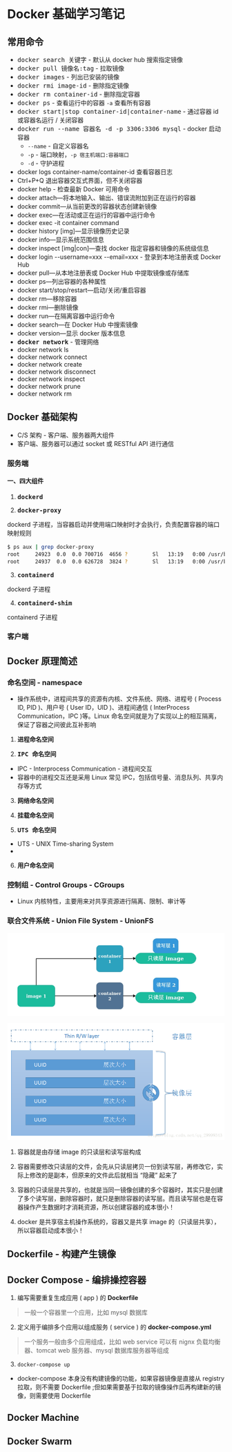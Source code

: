 # Docker 基础学习笔记

## 常用命令

* <kbd>docker search 关键字</kbd> - 默认从 docker hub 搜索指定镜像
* <kbd>docker pull 镜像名:tag</kbd> - 拉取镜像
* <kbd>docker images</kbd> - 列出已安装的镜像
* <kbd>docker rmi image-id</kbd> - 删除指定镜像
* <kbd>docker rm container-id</kbd> - 删除指定容器
* <kbd>docker ps</kbd> -  查看运行中的容器 `-a` 查看所有容器
* <kbd>docker start|stop container-id|container-name</kbd> - 通过容器 id 或容器名运行 / 关闭容器
* <kbd>docker run --name 容器名 -d -p 3306:3306 mysql</kbd>  - docker 启动容器
  * `--name` - 自定义容器名
  * `-p` - 端口映射，`-p 宿主机端口:容器端口`
  * `-d` - 守护进程
*  docker logs container-name/container-id 查看容器日志
* Ctrl+P+Q 退出容器交互式界面，但不关闭容器
* docker help - 检查最新 Docker 可用命令
* docker attach—将本地输入、输出、错误流附加到正在运行的容器
* docker commit—从当前更改的容器状态创建新镜像
* docker exec—在活动或正在运行的容器中运行命令
* docker exec -it container command
* docker history [img]—显示镜像历史记录
* docker info—显示系统范围信息
* docker inspect [img|con]—查找 docker 指定容器和镜像的系统级信息
* docker login --username=xxx --email=xxx - 登录到本地注册表或 Docker Hub
* docker pull—从本地注册表或 Docker Hub 中提取镜像或存储库
* docker ps—列出容器的各种属性
* docker start/stop/restart—启动/关闭/重启容器
* docker rm—移除容器
* docker rmi—删除镜像
* docker run—在隔离容器中运行命令
* docker search—在 Docker Hub 中搜索镜像
* docker version—显示 docker 版本信息
* <kbd>**docker network**</kbd> - 管理网络
* docker network ls
* docker network connect
* docker network create
* docker network disconnect
* docker network inspect
* docker network prune
* docker network rm



## Docker 基础架构

* C/S 架构 - 客户端、服务器两大组件
* 客户端、服务器可以通过 socket 或 RESTful API 进行通信

### 服务端

#### 一、四大组件

1. <kbd>**dockerd**</kbd>

2. <kbd>**docker-proxy**</kbd>

dockerd 子进程，当容器启动并使用端口映射时才会执行，负责配置容器的端口映射规则

```bash
$ ps aux | grep docker-proxy
root     24923  0.0  0.0 700716  4656 ?        Sl   13:19   0:00 /usr/bin/docker-proxy -proto tcp -host-ip 0.0.0.0 -host-port 8011 -container-ip 172.17.0.2 -container-port 80
root     24937  0.0  0.0 626728  3824 ?        Sl   13:19   0:00 /usr/bin/docker-proxy -proto tcp -host-ip 0.0.0.0 -host-port 2222 -container-ip 172.17.0.2 -container-port 2222
```

3. <kbd>**containerd**</kbd>

dockerd 子进程



4. <kbd>**containerd-shim**</kbd>

containerd 子进程

### 客户端



## Docker 原理简述

### 命名空间 - namespace

* 操作系统中，进程间共享的资源有内核、文件系统、网络、进程号 ( Process ID, PID )、用户号 ( User ID，UID )、进程间通信 ( InterProcess Communication，IPC )等。Linux 命名空间就是为了实现以上的相互隔离，保证了容器之间彼此互补影响



1. <kbd>**进程命名空间**</kbd>









2. <kbd>**IPC 命名空间**</kbd>

* IPC - Interprocess Communication - 进程间交互
* 容器中的进程交互还是采用 Linux 常见 IPC，包括信号量、消息队列、共享内存等方式





3. <kbd>**网络命名空间**</kbd>



4. <kbd>**挂载命名空间**</kbd>





5. <kbd>**UTS 命名空间**</kbd>

* UTS - UNIX Time-sharing System
* 



6. <kbd>**用户命名空间**</kbd>





### 控制组 - Control Groups - CGroups

* Linux 内核特性，主要用来对共享资源进行隔离、限制、审计等





### 联合文件系统 - Union File System - UnionFS

![](./images/UnionFs.jpg)

![](./images/rslayer.png)

1. 容器就是由存储 image 的只读层和读写层构成

2. 容器需要修改只读层的文件，会先从只读层拷贝一份到读写层，再修改它，实际上修改的是副本，但原来的文件此后就相当 “隐藏” 起来了

3. 容器的只读层是共享的，也就是当同一镜像创建的多个容器时，其实只是创建了多个读写层，删除容器时，就只是删除容器的读写层。而且读写层也是在容器操作产生数据时才消耗资源，所以创建容器的成本很小！
4. docker 是共享宿主机操作系统的，容器又是共享 image 的（只读层共享），所以容器启动成本很小！

## Dockerfile - 构建产生镜像





## Docker Compose - 编排操控容器

1. 编写需要重复生成应用 ( app ) 的 **Dockerfile**

> 一般一个容器里一个应用，比如 mysql 数据库

2. 定义用于编排多个应用以组成服务 ( service ) 的 **docker-compose.yml** 

> 一个服务一般由多个应用组成，比如 web service 可以有 nignx 负载均衡器、tomcat web 服务器、mysql 数据库服务器等组成

3.  `docker-compose up`

* docker-compose 本身没有构建镜像的功能，如果容器镜像是直接从 registry 拉取，则不需要 Dockerfile ;但如果需要基于拉取的镜像操作后再构建新的镜像，则需要使用 Dockerfile



## Docker Machine



## Docker Swarm

